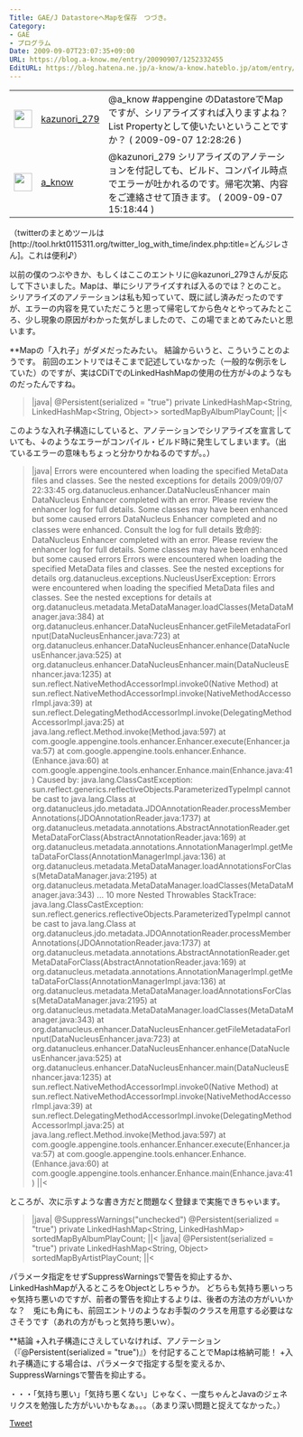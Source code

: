 ```yaml
---
Title: GAE/J DatastoreへMapを保存　つづき。
Category:
- GAE
- プログラム
Date: 2009-09-07T23:07:35+09:00
URL: https://blog.a-know.me/entry/20090907/1252332455
EditURL: https://blog.hatena.ne.jp/a-know/a-know.hateblo.jp/atom/entry/12921228815727979959
---
```


<table><tbody><tr><td><a href="http://twitter.com/kazunori_279"><img src="//a3.twimg.com/profile_images/393838605/portrait_normal.JPG" width="32" border="0" /></a></td><td><a href="http://twitter.com/kazunori_279/status/3811445407">kazunori_279</a></td><td>@a_know #appengine のDatastoreでMapですが、シリアライズすれば入りますよね？ List Propertyとして使いたいということですか？ ( 2009-09-07 12:28:26 )</td></tr><tr><td><a href="http://twitter.com/a_know"><img src="//a1.twimg.com/profile_images/305355464/IMG_0173_r_normal.JPG" width="32" border="0" /></a></td><td><a href="http://twitter.com/a_know/status/3813934097">a_know</a></td><td>@kazunori_279 シリアライズのアノテーションを付記しても、ビルド、コンパイル時点でエラーが吐かれるのです。帰宅次第、内容をご連絡させて頂きます。 ( 2009-09-07 15:18:44 )</td></tr></tbody></table>
（twitterのまとめツールは　[http://tool.hrkt0115311.org/twitter_log_with_time/index.php:title=どんジレさん]。これは便利♪）


以前の僕のつぶやきか、もしくはここのエントリに@kazunori_279さんが反応して下さいました。Mapは、単にシリアライズすれば入るのでは？とのこと。
シリアライズのアノテーションは私も知っていて、既に試し済みだったのですが、エラーの内容を見ていただこうと思って帰宅してから色々とやってみたところ、少し現象の原因がわかった気がしましたので、この場でまとめてみたいと思います。


**Mapの「入れ子」がダメだったみたい。
結論からいうと、こういうことのようです。
前回のエントリではそこまで記述していなかった（一般的な例示をしていた）のですが、実はCDiTでのLinkedHashMapの使用の仕方が↓のようなものだったんですね。

>|java|
	@Persistent(serialized = "true")
	private LinkedHashMap<String, LinkedHashMap<String, Object>> sortedMapByAlbumPlayCount;
||<

このような入れ子構造にしていると、アノテーションでシリアライズを宣言していても、↓のようなエラーがコンパイル・ビルド時に発生してしまいます。（出ているエラーの意味もちょっと分かりかねるのですが。。）

>|java|
Errors were encountered when loading the specified MetaData files and classes. See the nested exceptions for details
2009/09/07 22:33:45 org.datanucleus.enhancer.DataNucleusEnhancer main
DataNucleus Enhancer completed with an error. Please review the enhancer log for full details. Some classes may have been enhanced but some caused errors
DataNucleus Enhancer completed and no classes were enhanced. Consult the log for full details
致命的: DataNucleus Enhancer completed with an error. Please review the enhancer log for full details. Some classes may have been enhanced but some caused errors
Errors were encountered when loading the specified MetaData files and classes. See the nested exceptions for details
org.datanucleus.exceptions.NucleusUserException: Errors were encountered when loading the specified MetaData files and classes. See the nested exceptions for details
	at org.datanucleus.metadata.MetaDataManager.loadClasses(MetaDataManager.java:384)
	at org.datanucleus.enhancer.DataNucleusEnhancer.getFileMetadataForInput(DataNucleusEnhancer.java:723)
	at org.datanucleus.enhancer.DataNucleusEnhancer.enhance(DataNucleusEnhancer.java:525)
	at org.datanucleus.enhancer.DataNucleusEnhancer.main(DataNucleusEnhancer.java:1235)
	at sun.reflect.NativeMethodAccessorImpl.invoke0(Native Method)
	at sun.reflect.NativeMethodAccessorImpl.invoke(NativeMethodAccessorImpl.java:39)
	at sun.reflect.DelegatingMethodAccessorImpl.invoke(DelegatingMethodAccessorImpl.java:25)
	at java.lang.reflect.Method.invoke(Method.java:597)
	at com.google.appengine.tools.enhancer.Enhancer.execute(Enhancer.java:57)
	at com.google.appengine.tools.enhancer.Enhance.<init>(Enhance.java:60)
	at com.google.appengine.tools.enhancer.Enhance.main(Enhance.java:41)
Caused by: java.lang.ClassCastException: sun.reflect.generics.reflectiveObjects.ParameterizedTypeImpl cannot be cast to java.lang.Class
	at org.datanucleus.jdo.metadata.JDOAnnotationReader.processMemberAnnotations(JDOAnnotationReader.java:1737)
	at org.datanucleus.metadata.annotations.AbstractAnnotationReader.getMetaDataForClass(AbstractAnnotationReader.java:169)
	at org.datanucleus.metadata.annotations.AnnotationManagerImpl.getMetaDataForClass(AnnotationManagerImpl.java:136)
	at org.datanucleus.metadata.MetaDataManager.loadAnnotationsForClass(MetaDataManager.java:2195)
	at org.datanucleus.metadata.MetaDataManager.loadClasses(MetaDataManager.java:343)
	... 10 more
Nested Throwables StackTrace:
java.lang.ClassCastException: sun.reflect.generics.reflectiveObjects.ParameterizedTypeImpl cannot be cast to java.lang.Class
	at org.datanucleus.jdo.metadata.JDOAnnotationReader.processMemberAnnotations(JDOAnnotationReader.java:1737)
	at org.datanucleus.metadata.annotations.AbstractAnnotationReader.getMetaDataForClass(AbstractAnnotationReader.java:169)
	at org.datanucleus.metadata.annotations.AnnotationManagerImpl.getMetaDataForClass(AnnotationManagerImpl.java:136)
	at org.datanucleus.metadata.MetaDataManager.loadAnnotationsForClass(MetaDataManager.java:2195)
	at org.datanucleus.metadata.MetaDataManager.loadClasses(MetaDataManager.java:343)
	at org.datanucleus.enhancer.DataNucleusEnhancer.getFileMetadataForInput(DataNucleusEnhancer.java:723)
	at org.datanucleus.enhancer.DataNucleusEnhancer.enhance(DataNucleusEnhancer.java:525)
	at org.datanucleus.enhancer.DataNucleusEnhancer.main(DataNucleusEnhancer.java:1235)
	at sun.reflect.NativeMethodAccessorImpl.invoke0(Native Method)
	at sun.reflect.NativeMethodAccessorImpl.invoke(NativeMethodAccessorImpl.java:39)
	at sun.reflect.DelegatingMethodAccessorImpl.invoke(DelegatingMethodAccessorImpl.java:25)
	at java.lang.reflect.Method.invoke(Method.java:597)
	at com.google.appengine.tools.enhancer.Enhancer.execute(Enhancer.java:57)
	at com.google.appengine.tools.enhancer.Enhance.<init>(Enhance.java:60)
	at com.google.appengine.tools.enhancer.Enhance.main(Enhance.java:41)
||<


ところが、次に示すような書き方だと問題なく登録まで実施できちゃいます。

>|java|
	@SuppressWarnings("unchecked")
	@Persistent(serialized = "true")
	private LinkedHashMap<String, LinkedHashMap> sortedMapByAlbumPlayCount;
||<
>|java|
	@Persistent(serialized = "true")
	private LinkedHashMap<String, Object> sortedMapByArtistPlayCount;
||<

パラメータ指定をせずSuppressWarningsで警告を抑止するか、LinkedHashMapが入るところをObjectとしちゃうか。
どちらも気持ち悪いっちゃ気持ち悪いのですが、前者の警告を抑止するよりは、後者の方法の方がいいかな？　兎にも角にも、前回エントリのようなお手製のクラスを用意する必要はなさそうです（あれの方がもっと気持ち悪いｗ）。


**結論
+入れ子構造にさえしていなければ、アノテーション（『@Persistent(serialized = "true")』）を付記することでMapは格納可能！
+入れ子構造にする場合は、パラメータで指定する型を変えるか、SuppressWarningsで警告を抑止する。


・・・「気持ち悪い」「気持ち悪くない」じゃなく、一度ちゃんとJavaのジェネリクスを勉強した方がいいかもなぁ。。。（あまり深い問題と捉えてなかった。）



<a href="http://twitter.com/share" class="twitter-share-button" data-count="horizontal" data-via="a_know" data-related="CDiT_info" data-lang="ja">Tweet</a><script type="text/javascript" src="//platform.twitter.com/widgets.js"></script>
